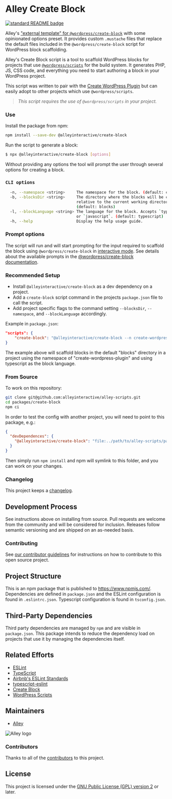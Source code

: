 # Alley Create Block

[![standard README badge](https://img.shields.io/badge/readme%20style-standard-brightgreen.svg?style=flat-square)](https://github.com/RichardLitt/standard-readme)

Alley's ["external template" for `@wordpress/create-block`](https://developer.wordpress.org/block-editor/reference-guides/packages/packages-create-block/#external-project-templates) with some opinionated options preset. It provides custom `.mustache` files that replace the default files included in the `@wordpress/create-block` script for WordPress block scaffolding.

Alley's Create Block script is a tool to scaffold WordPress blocks for projects that use [`@wordpress/scripts`](https://www.npmjs.com/package/@wordpress/scripts) for the build system. It generates PHP, JS, CSS code, and everything you need to start authoring a block in your WordPress project.

This script was written to pair with the [Create WordPress Plugin](https://github.com/alleyinteractive/create-wordpress-plugin) but can easily adopt to other projects which use `@wordpress/scripts`.

> _This script requires the use of `@wordpress/scripts` in your project._

### Use

Install the package from npm:

```sh
npm install --save-dev @alleyinteractive/create-block
```

Run the script to generate a block:

```sh
$ npx @alleyinteractive/create-block [options]
```
Without providing any options the tool will prompt the user through several options for creating a block.

### `CLI options`
```bash
  -n, --namespace <string>     The namespace for the block. (default: create-block)
  -b, --blocksDir <string>     The directory where the blocks will be created
                               relative to the current working directory.
                               (default: blocks)
  -l, --blockLanguage <string> The language for the block. Accepts `typescript`
                               or `javascript`. (default: typescript)
  -h, --help                   Display the help usage guide.
```

### Prompt options
The script will run and will start prompting for the input required to scaffold the block using `@wordpress/create-block` in [interactive mode](https://developer.wordpress.org/block-editor/reference-guides/packages/packages-create-block/#interactive-mode). See details about the available prompts in the [@wordpress/create-block documentation](https://developer.wordpress.org/block-editor/reference-guides/packages/packages-create-block/#options).

### Recommended Setup
* Install `@alleyinteractive/create-block` as a dev dependency on a project.
* Add a `create-block` script command in the projects `package.json` file to call the script.
* Add project specific flags to the command setting `--blocksDir`, `--namespace`, and `--blockLanguage` accordingly.

Example in `package.json`:
```json
"scripts": {
    "create-block": "@alleyinteractive/create-block --n create-wordpress-plugin --l typescript",
}
```
The example above will scaffold blocks in the default "blocks" directory in a project using the namespace of "create-wordpress-plugin" and using typescript as the block language.

### From Source

To work on this repository:

```sh
git clone git@github.com:alleyinteractive/alley-scripts.git
cd packages/create-block
npm ci
```

In order to test the config with another project, you will need to point to this package, e.g.:

```json
{
  "devDependences": {
    "@alleyinteractive/create-block": "file:../path/to/alley-scripts/packages/create-block"
  }
}
```

Then simply run `npm install` and npm will symlink to this folder, and you can work on your changes.


### Changelog

This project keeps a [changelog](CHANGELOG.md).


## Development Process

See instructions above on installing from source. Pull requests are welcome from the community and will be considered
for inclusion. Releases follow semantic versioning and are shipped on an as-needed basis.


### Contributing

See [our contributor guidelines](../../CONTRIBUTING.md) for instructions on how to
contribute to this open source project.


## Project Structure

This is an npm package that is published to https://www.npmjs.com/. Dependencies are defined in `package.json` and the
ESLint configuration is found in `.eslintrc.json`.
Typescript configuration is found in `tsconfig.json`.


## Third-Party Dependencies

Third party dependencies are managed by `npm` and are visible in `package.json`. This package intends to reduce the
dependency load on projects that use it by managing the dependencies itself.


## Related Efforts

- [ESLint](https://eslint.org/)
- [TypeScript](https://www.typescriptlang.org/)
- [Airbnb's ESLint Standards](https://github.com/airbnb/javascript)
- [typescript-eslint](https://typescript-eslint.io/)
- [Create Block](https://www.npmjs.com/package/@wordpress/create-block)
- [WordPress Scripts](https://www.npmjs.com/package/@wordpress/scripts)



## Maintainers

- [Alley](https://github.com/alleyinteractive)

![Alley logo](https://avatars.githubusercontent.com/u/1733454?s=200&v=4)


### Contributors

Thanks to all of the [contributors](../../CONTRIBUTORS.md) to this project.


## License

This project is licensed under the
[GNU Public License (GPL) version 2](LICENSE) or later.